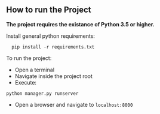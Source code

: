 ## How to run the Project

**The project requires the existance of Python 3.5 or higher.**

Install general python requirements:

```
  pip install -r requirements.txt
```

To run the project:

* Open a terminal
* Navigate inside the project root
* Execute: 
 ```
 python manager.py runserver
 ```
* Open a browser and navigate to `localhost:8000`
